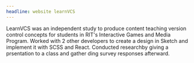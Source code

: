 ```yaml
---
headline: website learnVCS
---
```

LearnVCS was an independent study to produce content teaching version control concepts for students in RIT's Interactive Games and Media Program. Worked with 2 other developers to create a design in Sketch and implement it with SCSS and React. Conducted researchby giving a prsentation to a class and gather ding survey responses afterward.
<!-- end -->